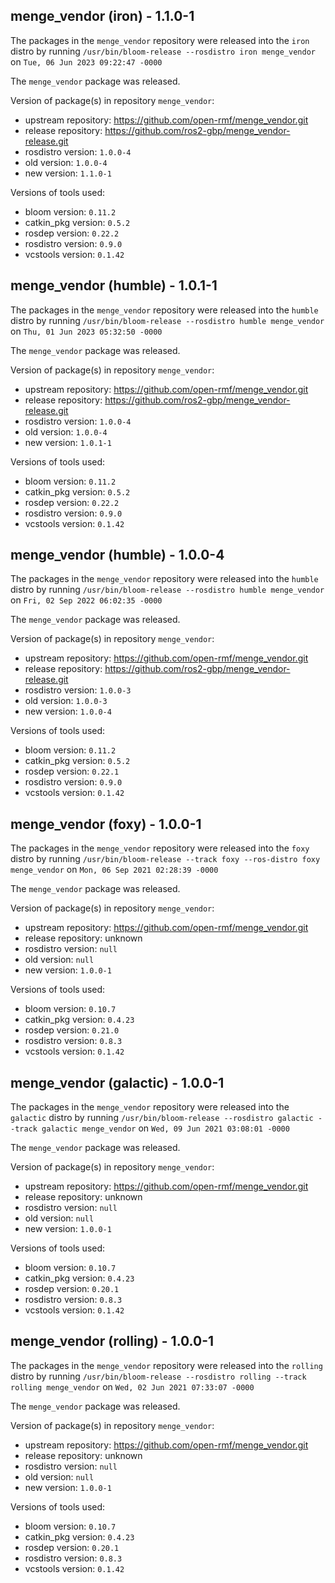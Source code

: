 ## menge_vendor (iron) - 1.1.0-1

The packages in the `menge_vendor` repository were released into the `iron` distro by running `/usr/bin/bloom-release --rosdistro iron menge_vendor` on `Tue, 06 Jun 2023 09:22:47 -0000`

The `menge_vendor` package was released.

Version of package(s) in repository `menge_vendor`:

- upstream repository: https://github.com/open-rmf/menge_vendor.git
- release repository: https://github.com/ros2-gbp/menge_vendor-release.git
- rosdistro version: `1.0.0-4`
- old version: `1.0.0-4`
- new version: `1.1.0-1`

Versions of tools used:

- bloom version: `0.11.2`
- catkin_pkg version: `0.5.2`
- rosdep version: `0.22.2`
- rosdistro version: `0.9.0`
- vcstools version: `0.1.42`


## menge_vendor (humble) - 1.0.1-1

The packages in the `menge_vendor` repository were released into the `humble` distro by running `/usr/bin/bloom-release --rosdistro humble menge_vendor` on `Thu, 01 Jun 2023 05:32:50 -0000`

The `menge_vendor` package was released.

Version of package(s) in repository `menge_vendor`:

- upstream repository: https://github.com/open-rmf/menge_vendor.git
- release repository: https://github.com/ros2-gbp/menge_vendor-release.git
- rosdistro version: `1.0.0-4`
- old version: `1.0.0-4`
- new version: `1.0.1-1`

Versions of tools used:

- bloom version: `0.11.2`
- catkin_pkg version: `0.5.2`
- rosdep version: `0.22.2`
- rosdistro version: `0.9.0`
- vcstools version: `0.1.42`


## menge_vendor (humble) - 1.0.0-4

The packages in the `menge_vendor` repository were released into the `humble` distro by running `/usr/bin/bloom-release --rosdistro humble menge_vendor` on `Fri, 02 Sep 2022 06:02:35 -0000`

The `menge_vendor` package was released.

Version of package(s) in repository `menge_vendor`:

- upstream repository: https://github.com/open-rmf/menge_vendor.git
- release repository: https://github.com/ros2-gbp/menge_vendor-release.git
- rosdistro version: `1.0.0-3`
- old version: `1.0.0-3`
- new version: `1.0.0-4`

Versions of tools used:

- bloom version: `0.11.2`
- catkin_pkg version: `0.5.2`
- rosdep version: `0.22.1`
- rosdistro version: `0.9.0`
- vcstools version: `0.1.42`


## menge_vendor (foxy) - 1.0.0-1

The packages in the `menge_vendor` repository were released into the `foxy` distro by running `/usr/bin/bloom-release --track foxy --ros-distro foxy menge_vendor` on `Mon, 06 Sep 2021 02:28:39 -0000`

The `menge_vendor` package was released.

Version of package(s) in repository `menge_vendor`:

- upstream repository: https://github.com/open-rmf/menge_vendor.git
- release repository: unknown
- rosdistro version: `null`
- old version: `null`
- new version: `1.0.0-1`

Versions of tools used:

- bloom version: `0.10.7`
- catkin_pkg version: `0.4.23`
- rosdep version: `0.21.0`
- rosdistro version: `0.8.3`
- vcstools version: `0.1.42`


## menge_vendor (galactic) - 1.0.0-1

The packages in the `menge_vendor` repository were released into the `galactic` distro by running `/usr/bin/bloom-release --rosdistro galactic --track galactic menge_vendor` on `Wed, 09 Jun 2021 03:08:01 -0000`

The `menge_vendor` package was released.

Version of package(s) in repository `menge_vendor`:

- upstream repository: https://github.com/open-rmf/menge_vendor.git
- release repository: unknown
- rosdistro version: `null`
- old version: `null`
- new version: `1.0.0-1`

Versions of tools used:

- bloom version: `0.10.7`
- catkin_pkg version: `0.4.23`
- rosdep version: `0.20.1`
- rosdistro version: `0.8.3`
- vcstools version: `0.1.42`


## menge_vendor (rolling) - 1.0.0-1

The packages in the `menge_vendor` repository were released into the `rolling` distro by running `/usr/bin/bloom-release --rosdistro rolling --track rolling menge_vendor` on `Wed, 02 Jun 2021 07:33:07 -0000`

The `menge_vendor` package was released.

Version of package(s) in repository `menge_vendor`:

- upstream repository: https://github.com/open-rmf/menge_vendor.git
- release repository: unknown
- rosdistro version: `null`
- old version: `null`
- new version: `1.0.0-1`

Versions of tools used:

- bloom version: `0.10.7`
- catkin_pkg version: `0.4.23`
- rosdep version: `0.20.1`
- rosdistro version: `0.8.3`
- vcstools version: `0.1.42`


